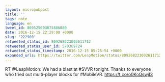 ```yaml
---
layout: micropubpost
title: ''
tags: note
language: en
tweet_id: 809525693075886080
date: 2016-12-15 22:29:00 +0000
slug: '222900'
retweeted_status_id: 809268223002611712
retweeted_status_user_id: 570369724
retweeted_status_timestamp: 2016-12-15 05:25:54 +0000
expanded_urls: https://twitter.com/LeapMotion/status/809268223002611712/photo/1,https://twitter.com/LeapMotion/status/809268223002611712/photo/1
---
```

RT @LeapMotion: We had a blast at #SVVR tonight. Thanks to everyone who tried out multi-player blocks for #MobileVR. https://t.co/o0KoQswjI3
